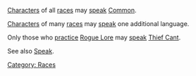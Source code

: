 [Characters](:Category:_Characters.md "wikilink") of all
[races](:Category:_Races.md "wikilink") may [speak](Speak.md "wikilink")
[Common](Common_Language.md "wikilink").

[Characters](:Category:_Characters.md "wikilink") of many
[races](:Category:_Races.md "wikilink") may [speak](Speak.md "wikilink")
one additional language.

Only those who [practice](Practice.md "wikilink") [Rogue
Lore](Rogue_Lore.md "wikilink") may [speak](Speak.md "wikilink") [Thief
Cant](Thief_Cant.md "wikilink").

See also [Speak](Speak.md "wikilink").

[Category: Races](Category:_Races "wikilink")
